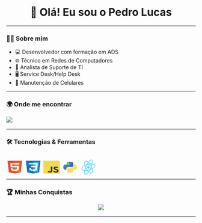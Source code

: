 <h1 align="center">👋 Olá! Eu sou o Pedro Lucas</h1>

---

### 🧑‍💻 Sobre mim
- 💻 Desenvolvedor com formação em ADS
- 🌐 Técnico em Redes de Computadores
- 🚀 Analista de Suporte de TI
- 🖥️ Service Desk/Help Desk
- 📱 Manutenção de Celulares

---

### 🌍 Onde me encontrar
<a href="https://www.linkedin.com/in/pedrolucasbragaximenes/" target="_blank">
  <img src="https://img.shields.io/badge/LinkedIn-0077B5?style=for-the-badge&logo=linkedin&logoColor=white" />
</a>

---

### 🛠️ Tecnologias & Ferramentas

<style>
@keyframes react-spin {
  from { transform: rotate(0deg); }
  to { transform: rotate(360deg); }
}
.react-icon {
  animation: react-spin 6s linear infinite;
}
</style>

<div style="display: inline_block"><br/>
  <img align="center" alt="HTML" height="35" width="45" src="https://raw.githubusercontent.com/devicons/devicon/master/icons/html5/html5-original.svg">
  <img align="center" alt="CSS" height="35" width="45" src="https://raw.githubusercontent.com/devicons/devicon/master/icons/css3/css3-original.svg">
  <img align="center" alt="JavaScript" height="35" width="45" src="https://raw.githubusercontent.com/devicons/devicon/master/icons/javascript/javascript-original.svg">
  <img align="center" alt="Python" height="35" width="45" src="https://raw.githubusercontent.com/devicons/devicon/master/icons/python/python-original.svg">
  <img class="react-icon" align="center" alt="React" height="35" width="45" src="https://raw.githubusercontent.com/devicons/devicon/master/icons/react/react-original.svg">
</div>


---

### 🏆 Minhas Conquistas
<div align="center">

<img src="https://github-profile-trophy.vercel.app/?username=PedroLucasBragaXimenes&theme=dracula&margin-w=10" />

</div>

---
